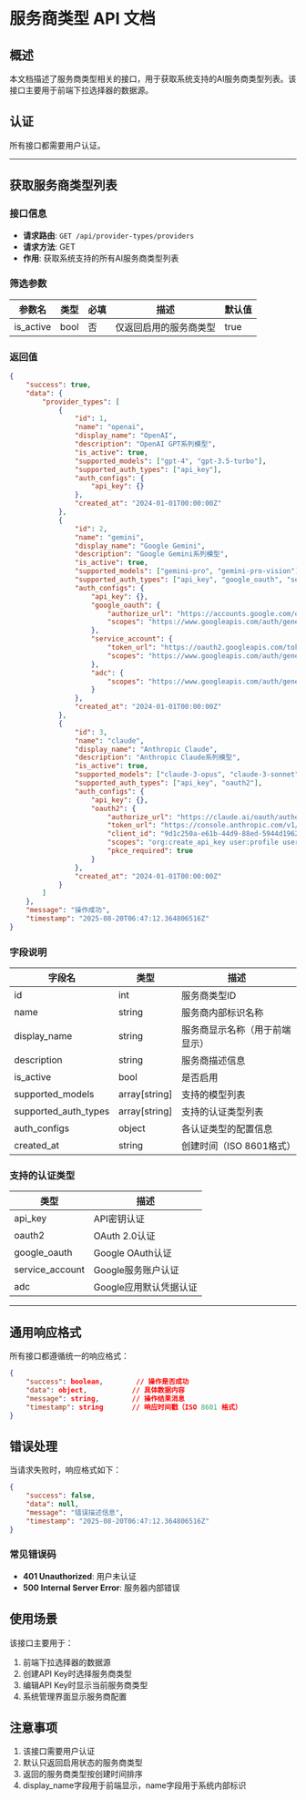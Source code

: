 # 服务商类型 API 文档

## 概述

本文档描述了服务商类型相关的接口，用于获取系统支持的AI服务商类型列表。该接口主要用于前端下拉选择器的数据源。

## 认证

所有接口都需要用户认证。

---

## 获取服务商类型列表

### 接口信息
- **请求路由**: `GET /api/provider-types/providers`
- **请求方法**: GET
- **作用**: 获取系统支持的所有AI服务商类型列表

### 筛选参数
| 参数名 | 类型 | 必填 | 描述 | 默认值 |
|--------|------|------|------|--------|
| is_active | bool | 否 | 仅返回启用的服务商类型 | true |

### 返回值
```json
{
    "success": true,
    "data": {
        "provider_types": [
            {
                "id": 1,
                "name": "openai",
                "display_name": "OpenAI",
                "description": "OpenAI GPT系列模型",
                "is_active": true,
                "supported_models": ["gpt-4", "gpt-3.5-turbo"],
                "supported_auth_types": ["api_key"],
                "auth_configs": {
                    "api_key": {}
                },
                "created_at": "2024-01-01T00:00:00Z"
            },
            {
                "id": 2,
                "name": "gemini",
                "display_name": "Google Gemini",
                "description": "Google Gemini系列模型",
                "is_active": true,
                "supported_models": ["gemini-pro", "gemini-pro-vision"],
                "supported_auth_types": ["api_key", "google_oauth", "service_account", "adc"],
                "auth_configs": {
                    "api_key": {},
                    "google_oauth": {
                        "authorize_url": "https://accounts.google.com/o/oauth2/auth",
                        "scopes": "https://www.googleapis.com/auth/generative-language"
                    },
                    "service_account": {
                        "token_url": "https://oauth2.googleapis.com/token",
                        "scopes": "https://www.googleapis.com/auth/generative-language"
                    },
                    "adc": {
                        "scopes": "https://www.googleapis.com/auth/generative-language"
                    }
                },
                "created_at": "2024-01-01T00:00:00Z"
            },
            {
                "id": 3,
                "name": "claude",
                "display_name": "Anthropic Claude",
                "description": "Anthropic Claude系列模型",
                "is_active": true,
                "supported_models": ["claude-3-opus", "claude-3-sonnet"],
                "supported_auth_types": ["api_key", "oauth2"],
                "auth_configs": {
                    "api_key": {},
                    "oauth2": {
                        "authorize_url": "https://claude.ai/oauth/authorize",
                        "token_url": "https://console.anthropic.com/v1/oauth/token",
                        "client_id": "9d1c250a-e61b-44d9-88ed-5944d1962f5e",
                        "scopes": "org:create_api_key user:profile user:inference",
                        "pkce_required": true
                    }
                },
                "created_at": "2024-01-01T00:00:00Z"
            }
        ]
    },
    "message": "操作成功",
    "timestamp": "2025-08-20T06:47:12.364806516Z"
}
```

### 字段说明
| 字段名 | 类型 | 描述 |
|--------|------|------|
| id | int | 服务商类型ID |
| name | string | 服务商内部标识名称 |
| display_name | string | 服务商显示名称（用于前端显示） |
| description | string | 服务商描述信息 |
| is_active | bool | 是否启用 |
| supported_models | array[string] | 支持的模型列表 |
| supported_auth_types | array[string] | 支持的认证类型列表 |
| auth_configs | object | 各认证类型的配置信息 |
| created_at | string | 创建时间（ISO 8601格式） |

### 支持的认证类型
| 类型 | 描述 |
|------|------|
| api_key | API密钥认证 |
| oauth2 | OAuth 2.0认证 |
| google_oauth | Google OAuth认证 |
| service_account | Google服务账户认证 |
| adc | Google应用默认凭据认证 |

---

## 通用响应格式

所有接口都遵循统一的响应格式：

```json
{
    "success": boolean,        // 操作是否成功
    "data": object,           // 具体数据内容
    "message": string,        // 操作结果消息
    "timestamp": string       // 响应时间戳（ISO 8601 格式）
}
```

## 错误处理

当请求失败时，响应格式如下：

```json
{
    "success": false,
    "data": null,
    "message": "错误描述信息",
    "timestamp": "2025-08-20T06:47:12.364806516Z"
}
```

### 常见错误码
- **401 Unauthorized**: 用户未认证
- **500 Internal Server Error**: 服务器内部错误

## 使用场景

该接口主要用于：
1. 前端下拉选择器的数据源
2. 创建API Key时选择服务商类型
3. 编辑API Key时显示当前服务商类型
4. 系统管理界面显示服务商配置

## 注意事项

1. 该接口需要用户认证
2. 默认只返回启用状态的服务商类型
3. 返回的服务商类型按创建时间排序
4. display_name字段用于前端显示，name字段用于系统内部标识